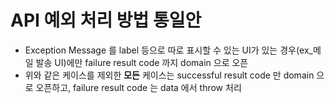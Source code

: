 # API 예외 처리 방법 통일안

- Exception Message 를 label 등으로 따로 표시할 수 있는 UI가 있는 경우(ex_메일 발송 UI)에만 
  failure result code 까지 domain 으로 오픈
- 위와 같은 케이스를 제외한 **모든** 케이스는 successful result code 만 domain 으로 오픈하고, 
  failure result code 는 data 에서 throw 처리
